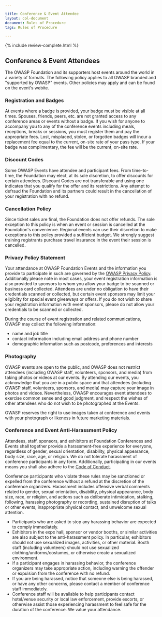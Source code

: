 ```yaml
---

title: Conference & Event Attendee
layout: col-document
document: Rules of Procedure
tags: Rules of Procedure

---
```


{% include review-complete.html %}

## Conference & Event Attendees

The OWASP Foundation and its supporters host events around the world in a variety of formats. The following policy applies to all OWASP branded and "supported by OWASP" events. Other policies may apply and can be found on the event's webite.
 
### Registration and Badges
At events where a badge is provided, your badge must be visible at all times. Spouses, friends, peers, etc. are not granted access to any conference areas or events without a badge. If you wish for anyone to accompany you to any of the conference events including meals, receptions, breaks or sessions, you must register them and pay the appropriate fees. Lost, misplaced, stolen, or forgotten badges will incur a replacement fee equal to the current, on-site rate of your pass type. If your badge was complimentary, the fee will be the current, on-site rate.

### Discount Codes
Some OWASP Events have attendee and participant fees. From time-to-time, the Foundation may elect, at its sole discretion, to offer discounts for certain attendees. Discount Codes are not transferable and using one indicates that you qualify for the offer and its restrictions. Any attempt to defraud the Foundation and its partners could result in the cancellation of your registration with no refund.

### Cancellation Policy
Since ticket sales are final, the Foundation does not offer refunds. The sole exception to this policy is when an event or session is cancelled at the Foundation's convenience. Regional events can use their discretion to make exceptions to this policy provided a sufficient budget. We strongly suggest training registrants purchase travel insurance in the event their session is cancelled.

### Privacy Policy Statement
Your attendance at OWASP Foundation Events and the information you provide to participate in such are governed by the [OWASP Privacy Policy](/www-policy/operational/privacy). Additionally please note in most cases, your event registration information is also provided to sponsors to whom you allow your badge to be scanned or business card collected.  Attendees are under no obligation to have their credentials scanned or collected, but certain event sponsors may limit your eligiblity for special event giveaways or offers. If you do not wish to share your registration information with event sponsors, please do not allow your credentials to be scanned or collected.

During the course of event registration and related communications, OWASP may collect the following information:
- name and job title
- contact information including email address and phone number
- demographic information such as postcode, preferences and interests

### Photography

OWASP events are open to the public, and OWASP does not restrict attendees (including OWASP staff, volunteers, sponsors, and media) from taking photos or videos at our events. By attending our events, you acknowledge that you are in a public space and that attendees  (including OWASP staff, volunteers, sponsors, and media) may capture your image in photos and videos.  Nevertheless, OWASP encourages event attendees to exercise common sense and good judgment, and respect the wishes of other attendees who do not wish to be photographed at the Events.
 
OWASP reserves the right to use images taken at conference and events with your photograph or likeness in future marketing materials.

### Conference and Event Anti-Harassment Policy

Attendees, staff, sponsors, and exhibitors at Foundation Conferences and Events shall together provide a harassment-free experience for everyone, regardless of gender, sexual orientation, disability, physical appearance, body size, race, age, or religion. We do not tolerate harassment of conference participants in any form. Additionally, participating in our events means you shall also adhere to the [Code of Conduct](/www-policy/operational/code-of-conduct).

Conference participants who violate these rules may be sanctioned or expelled from the conference without a refund at the discretion of the conference organizers. Harassment includes offensive verbal comments related to gender, sexual orientation, disability, physical appearance, body size, race, or religion, and actions such as deliberate intimidation, stalking, following, harassing photography or recording, sustained disruption of talks or other events, inappropriate physical contact, and unwelcome sexual attention.

- Participants who are asked to stop any harassing behavior are expected to comply immediately.
- Exhibitors in the expo hall, sponsor or vendor booths, or similar activities are also subject to the anti-harassment policy. In particular, exhibitors should not use sexualized images, activities, or other material. Booth staff (including volunteers) should not use sexualized clothing/uniforms/costumes, or otherwise create a sexualized environment.
- If a participant engages in harassing behavior, the conference organizers may take appropriate action, including warning the offender or expulsion from the conference with no refund.
- If you are being harassed, notice that someone else is being harassed, or have any other concerns, please contact a member of conference staff immediately.
- Conference staff will be available to help participants contact hotel/venue security or local law enforcement, provide escorts, or otherwise assist those experiencing harassment to feel safe for the duration of the conference. We value your attendance.
